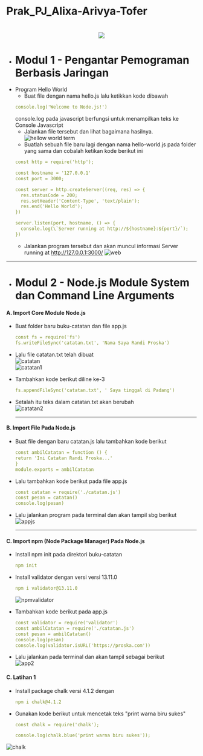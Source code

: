# Prak_PJ_Alixa-Arivya-Tofer



<h1 align="center">
  <img src="https://readme-typing-svg.herokuapp.com?font=Josefin+Sans&weight=700&size=30&pause=1000&center=true&vCenter=true&width=435&lines=Hi+There+%F0%9F%91%8B;I'm%2C+Alixa+Arivya+Tofer"/>
</h1>




 * # Modul 1 - Pengantar Pemograman Berbasis Jaringan
- Program Hello World
    - Buat file dengan nama hello.js lalu ketikkan kode dibawah
    ```yml
    console.log('Welcome to Node.js!')
   ```
    console.log pada javascript berfungsi untuk menampilkan teks ke Console Javascript
    - Jalankan file tersebut dan lihat bagaimana hasilnya. 
    ![hellow world term](https://github.com/alixa01/Prak_PJ_Alixa-Arivya-Tofer/assets/94752755/e5910700-b035-4aec-838a-8943854e1a27)
    - Buatlah sebuah file baru lagi dengan nama hello-world.js pada folder yang sama
dan cobalah ketikan kode berikut ini
    ```yml
    const http = require('http');

  const hostname = '127.0.0.1'
  const port = 3000;

  const server = http.createServer((req, res) => {
      res.statusCode = 200;
      res.setHeader('Content-Type', 'text/plain');
      res.end('Hello World');
  })

  server.listen(port, hostname, () => {
      console.log(\`Server running at http://${hostname}:${port}/`);
  })
    ```
    - Jalankan program tersebut dan akan muncul informasi Server running at
http://127.0.0.1:3000/
![web](https://github.com/alixa01/Prak_PJ_Alixa-Arivya-Tofer/assets/94752755/2d569a99-7b24-45e4-b336-2b43cb487fb8)

<hr>

* # Modul 2 - Node.js Module System dan Command Line Arguments
<h4>
  A. Import Core Module Node.js
</h4>

  - Buat folder baru buku-catatan dan file app.js
    
    ```yml
    const fs = require('fs')
    fs.writeFileSync('catatan.txt', 'Nama Saya Randi Proska')

    ```

   - Lalu file catatan.txt telah dibuat <br>
     ![catatan](https://github.com/alixa01/Prak_PJ_Alixa-Arivya-Tofer/assets/94752755/130a0889-6f82-4d40-894b-9a7b5b0fb5ce) <br>
     ![catatan1](https://github.com/alixa01/Prak_PJ_Alixa-Arivya-Tofer/assets/94752755/79725d59-8915-40d0-829b-0965eca8c20e)

   - Tambahkan kode berikut diline ke-3

     ```yml
     fs.appendFileSync('catatan.txt', ' Saya tinggal di Padang')
     ```

  - Setalah itu teks dalam catatan.txt akan berubah <br>
    ![catatan2](https://github.com/alixa01/Prak_PJ_Alixa-Arivya-Tofer/assets/94752755/168e4793-40dc-4e88-b836-2c0d801345f5)
    <hr>

<h4>
  B. Import File Pada Node.js
</h4>

  - Buat file dengan baru catatan.js lalu tambahkan kode berikut

    ```yml
    const ambilCatatan = function () {
    return 'Ini Catatan Randi Proska...'
    }
    module.exports = ambilCatatan
    ```

  - Lalu tambahkan kode berikut pada file app.js

    ```yml
    const catatan = require('./catatan.js')
    const pesan = catatan()
    console.log(pesan)
    ```

  - Lalu jalankan program pada terminal dan akan tampil sbg berikut
    ![appjs](https://github.com/alixa01/Prak_PJ_Alixa-Arivya-Tofer/assets/94752755/9008aae3-7e06-4e23-bda3-7b9b3b1620d4)
    <hr>

<h4>
  C. Import npm (Node Package Manager) Pada Node.js
</h4>

  - Install npm init pada direktori buku-catatan

     ```yml
     npm init
     ```

  - Install validator dengan versi versi 13.11.0
    ```yml
    npm i validator@13.11.0
    ```
    
    ![npmvalidator](https://github.com/alixa01/Prak_PJ_Alixa-Arivya-Tofer/assets/94752755/25bf8bbb-4cf4-4d0b-8e16-8f949f219193)

  - Tambahkan kode berikut pada app.js
    ```yml
    const validator = require('validator')
    const ambilCatatan = require('./catatan.js')
    const pesan = ambilCatatan()
    console.log(pesan)
    console.log(validator.isURL('https://proska.com'))
    ```

  - Lalu jalankan pada terminal dan akan tampil sebagai berikut <br>
    ![app2](https://github.com/alixa01/Prak_PJ_Alixa-Arivya-Tofer/assets/94752755/4147238e-4ca1-453f-ae5d-64211cd35acb)

<h4>
  C. Latihan 1
</h4>

  - Install package chalk versi 4.1.2 dengan
    ```yml
    npm i chalk@4.1.2
    ```

  - Gunakan kode berikut untuk mencetak teks "print warna biru sukes"
    ```yml
    const chalk = require('chalk');

    console.log(chalk.blue('print warna biru sukes'));
    ```
  ![chalk](https://github.com/alixa01/Prak_PJ_Alixa-Arivya-Tofer/assets/94752755/ed332075-8678-4e4a-a4a8-b83d69aad39e)
